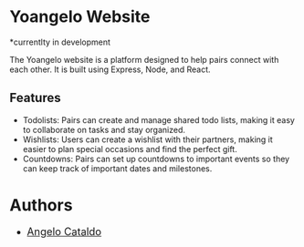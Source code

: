 # Yoangelo Website
*currentlty in development

The Yoangelo website is a platform designed to help pairs connect with each other. It is built using Express, Node, and React.

## Features

* Todolists: Pairs can create and manage shared todo lists, making it easy to collaborate on tasks and stay organized.
* Wishlists: Users can create a wishlist with their partners, making it easier to plan special occasions and find the perfect gift.
* Countdowns: Pairs can set up countdowns to important events so they can keep track of important dates and milestones.


# Authors
<ul style="font-size: 18px;">
  <li><a href="https://github.com/AngeloC3">Angelo Cataldo</a></li>
</ul>
